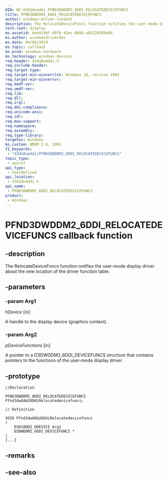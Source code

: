 ```yaml
---
UID: NC:d3d10umddi.PFND3DWDDM2_6DDI_RELOCATEDEVICEFUNCS
title: PFND3DWDDM2_6DDI_RELOCATEDEVICEFUNCS
author: windows-driver-content
description: The RelocateDeviceFuncs function notifies the user-mode display driver about the new location of the driver function table.
tech.root: display
ms.assetid: 8ae919bf-d9fb-43ec-8895-a83320309d46
ms.author: windowsdriverdev
ms.date: 04/04/2019
ms.topic: callback
ms.prod: windows-hardware
ms.technology: windows-devices
req.header: d3d10umddi.h
req.include-header: 
req.target-type: 
req.target-min-winverclnt: Windows 10, version 1903
req.target-min-winversvr: 
req.kmdf-ver: 
req.umdf-ver: 
req.lib: 
req.dll: 
req.irql: 
req.ddi-compliance: 
req.unicode-ansi: 
req.idl: 
req.max-support: 
req.namespace: 
req.assembly: 
req.type-library: 
targetos: Windows
ms.custom: WDDM 2.6, 19H1
f1_keywords:
 - "d3d10umddi/PFND3DWDDM2_6DDI_RELOCATEDEVICEFUNCS"
topic_type:
 - apiref
api_type:
 - UserDefined
api_location:
 - d3d10umddi.h
api_name:
 - PFND3DWDDM2_6DDI_RELOCATEDEVICEFUNCS
product:
 - Windows
---
```


# PFND3DWDDM2_6DDI_RELOCATEDEVICEFUNCS callback function

## -description

The RelocateDeviceFuncs function notifies the user-mode display driver about the new location of the driver function table.

## -parameters

### -param Arg1

*hDevice* [in]

A handle to the display device (graphics context).

### -param Arg2

*pDeviceFunctions* [in]

A pointer to a D3DWDDM2_6DDI_DEVICEFUNCS structure that contains pointers to the functions of the user-mode display driver.

## -prototype

```
//Declaration

PFND3DWDDM2_6DDI_RELOCATEDEVICEFUNCS Pfnd3dwddm26DdiRelocatedevicefuncs; 

// Definition

VOID Pfnd3dwddm26DdiRelocatedevicefuncs 
(
	D3D10DDI_HDEVICE Arg1
	D3DWDDM2_6DDI_DEVICEFUNCS *
)
{...}

```

## -remarks

## -see-also

